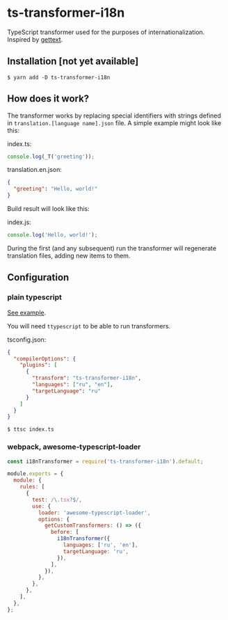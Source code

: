 # ts-transformer-i18n

TypeScript transformer used for the purposes of internationalization. Inspired by [gettext](https://en.wikipedia.org/wiki/Gettext).

## Installation [not yet available]

```
$ yarn add -D ts-transformer-i18n
```

## How does it work?

The transformer works by replacing special identifiers with strings defined in `translation.[language name].json` file. A simple example might look like this:

index.ts:

```typescript
console.log(_T('greeting'));
```

translation.en.json:

```json
{
  "greeting": "Hello, world!"
}
```

Build result will look like this:

index.js:

```javascript
console.log('Hello, world!');
```

During the first (and any subsequent) run the transformer will regenerate translation files, adding new items to them.

## Configuration

### plain typescript

[See example](examples/basic/README.md).

You will need `ttypescript` to be able to run transformers.

tsconfig.json:

```json
{
  "compilerOptions": {
    "plugins": [
      {
        "transform": "ts-transformer-i18n",
        "languages": ["ru", "en"],
        "targetLanguage": "ru"
      }
    ]
  }
}
```

```
$ ttsc index.ts
```

### webpack, awesome-typescript-loader

```javascript
const i18nTransformer = require('ts-transformer-i18n').default;

module.exports = {
  module: {
    rules: [
      {
        test: /\.tsx?$/,
        use: {
          loader: 'awesome-typescript-loader',
          options: {
            getCustomTransformers: () => ({
              before: [
                i18nTransformer({
                  languages: ['ru', 'en'],
                  targetLanguage: 'ru',
                }),
              ],
            }),
          },
        },
      },
    ],
  },
};
```
